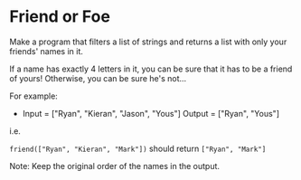 # Friend or Foe

Make a program that filters a list of strings and returns a list with only your friends' names in it.

If a name has exactly 4 letters in it, you can be sure that it has to be a friend of yours! Otherwise, you can be sure he's not...

For example:

- Input = ["Ryan", "Kieran", "Jason", "Yous"]
  Output = ["Ryan", "Yous"]

i.e.

`friend(["Ryan", "Kieran", "Mark"])` should return `["Ryan", "Mark"]`

Note: Keep the original order of the names in the output.
